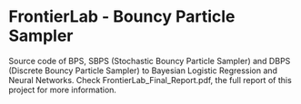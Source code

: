 # FrontierLab - Bouncy Particle Sampler
Source code of BPS, SBPS (Stochastic Bouncy Particle Sampler) and DBPS (Discrete Bouncy Particle Sampler) to Bayesian Logistic Regression and Neural Networks.
Check FrontierLab_Final_Report.pdf, the full report of this project for more information.
